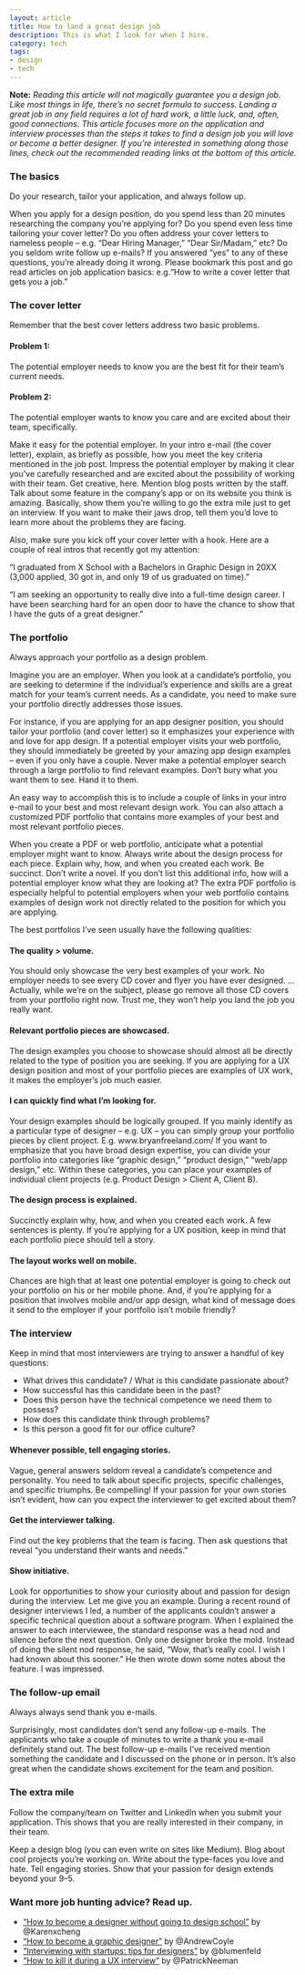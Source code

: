 ```yaml
---
layout: article
title: How to land a great design job 
description: This is what I look for when I hire.
category: tech
tags: 
- design
- tech
---
```


<p class="note"><strong>Note:</strong> <em>Reading this article will not magically guarantee you a design job. Like most things in life, there’s no secret formula to success. Landing a great job in any field requires a lot of hard work, a little luck, and, often, good connections. This article focuses more on the application and interview processes than the steps it takes to find a design job you will love or become a better designer. If you’re interested in something along those lines, check out the recommended reading links at the bottom of this article.</em></p>

<h3>The basics</h3>

<p>Do your research, tailor your application, and always follow up.</p>

<p>When you apply for a design position, do you spend less than 20 minutes researching the company you’re applying for? Do you spend even less time tailoring your cover letter? Do you often address your cover letters to nameless people – e.g. “Dear Hiring Manager,” “Dear Sir/Madam,” etc? Do you seldom write follow up e-mails? If you answered “yes” to any of these questions, you’re already doing it wrong. Please bookmark this post and go read articles on job application basics: e.g.“How to write a cover letter that gets you a job.”</p>

<h3>The cover letter</h3>
<p>Remember that the best cover letters address two basic problems.</p>

<h4>Problem 1:</h4>
<p>The potential employer needs to know you are the best fit for their team’s current needs.</p>

<h4>Problem 2:</h4>

<p>The potential employer wants to know you care and are excited about their team, specifically.</p>

<p>Make it easy for the potential employer. In your intro e-mail (the cover letter), explain, as briefly as possible, how you meet the key criteria mentioned in the job post. Impress the potential employer by making it clear you’ve carefully researched and are excited about the possibility of working with their team. Get creative, here. Mention blog posts written by the staff. Talk about some feature in the company’s app or on its website you think is amazing. Basically, show them you’re willing to go the extra mile just to get an interview. If you want to make their jaws drop, tell them you’d love to learn more about the problems they are facing.</p>

<p>Also, make sure you kick off your cover letter with a hook. Here are a couple of real intros that recently got my attention:</p>

<p>“I graduated from X School with a Bachelors in Graphic Design in 20XX (3,000 applied, 30 got in, and only 19 of us graduated on time).”</p>

<p>“I am seeking an opportunity to really dive into a full-time design career. I have been searching hard for an open door to have the chance to show that I have the guts of a great designer.”</p>

<h3>The portfolio</h3>

<p>Always approach your portfolio as a design problem.</p>

<p>Imagine you are an employer. When you look at a candidate’s portfolio, you are seeking to determine if the individual’s experience and skills are a great match for your team’s current needs. As a candidate, you need to make sure your portfolio directly addresses those issues.</p>

<p>For instance, if you are applying for an app designer position, you should tailor your portfolio (and cover letter) so it emphasizes your experience with and love for app design. If a potential employer visits your web portfolio, they should immediately be greeted by your amazing app design examples – even if you only have a couple. Never make a potential employer search through a large portfolio to find relevant examples. Don’t bury what you want them to see. Hand it to them.</p>

<p>An easy way to accomplish this is to include a couple of links in your intro e-mail to your best and most relevant design work. You can also attach a customized PDF portfolio that contains more examples of your best and most relevant portfolio pieces.</p>

<p>When you create a PDF or web portfolio, anticipate what a potential employer might want to know. Always write about the design process for each piece. Explain why, how, and when you created each work. Be succinct. Don’t write a novel. If you don’t list this additional info, how will a potential employer know what they are looking at? The extra PDF portfolio is especially helpful to potential employers when your web portfolio contains examples of design work not directly related to the position for which you are applying.</p>

<p>The best portfolios I’ve seen usually have the following qualities:</p>

<h4>The quality > volume.</h4>

<p>You should only showcase the very best examples of your work. No employer needs to see every CD cover and flyer you have ever designed. …Actually, while we’re on the subject, please go remove all those CD covers from your portfolio right now. Trust me, they won’t help you land the job you really want.</p>

<h4>Relevant portfolio pieces are showcased.</h4>

<p>The design examples you choose to showcase should almost all be directly related to the type of position you are seeking. If you are applying for a UX design position and most of your portfolio pieces are examples of UX work, it makes the employer’s job much easier.</p>

<h4>I can quickly find what I’m looking for.</h4>

<p>Your design examples should be logically grouped. If you mainly identify as a particular type of designer – e.g. UX – you can simply group your portfolio pieces by client project. E.g. www.bryanfreeland.com/ If you want to emphasize that you have broad design expertise, you can divide your portfolio into categories like “graphic design,” “product design,” “web/app design,” etc. Within these categories, you can place your examples of individual client projects (e.g. Product Design > Client A, Client B).</p>

<h4>The design process is explained.</h4>
<p>Succinctly explain why, how, and when you created each work. A few sentences is plenty. If you’re applying for a UX position, keep in mind that each portfolio piece should tell a story.</p>

<h4>The layout works well on mobile.</h4>
<p>Chances are high that at least one potential employer is going to check out your portfolio on his or her mobile phone. And, if you’re applying for a position that involves mobile and/or app design, what kind of message does it send to the employer if your portfolio isn’t mobile friendly?</p>

<h3>The interview</h3>

<p>Keep in mind that most interviewers are trying to answer a handful of key questions:</p>

<ul>
	<li>What drives this candidate? / What is this candidate passionate about?</li>
	<li>How successful has this candidate been in the past?</li>
	<li>Does this person have the technical competence we need them to possess?</li>
	<li>How does this candidate think through problems?</li>
	<li>Is this person a good fit for our office culture?</li>
</ul>	

<h4>Whenever possible, tell engaging stories.</h4>
<p>Vague, general answers seldom reveal a candidate’s competence and personality. You need to talk about specific projects, specific challenges, and specific triumphs. Be compelling! If your passion for your own stories isn’t evident, how can you expect the interviewer to get excited about them?</p>

<h4>Get the interviewer talking.</h4>
<p>Find out the key problems that the team is facing. Then ask questions that reveal “you understand their wants and needs.”</p>

<h4>Show initiative.</h4>
<p>Look for opportunities to show your curiosity about and passion for design during the interview. Let me give you an example. During a recent round of designer interviews I led, a number of the applicants couldn’t answer a specific technical question about a software program. When I explained the answer to each interviewee, the standard response was a head nod and silence before the next question. Only one designer broke the mold. Instead of doing the silent nod response, he said, “Wow, that’s really cool. I wish I had known about this sooner.” He then wrote down some notes about the feature. I was impressed.</p>

<h3>The follow-up email</h3>

<p>Always always send thank you e-mails.</p>

<p>Surprisingly, most candidates don’t send any follow-up e-mails. The applicants who take a couple of minutes to write a thank you e-mail definitely stand out. The best follow-up e-mails I’ve received mention something the candidate and I discussed on the phone or in person. It’s also great when the candidate shows excitement for the team and position.</p>

<h3>The extra mile</h3>

<p>Follow the company/team on Twitter and LinkedIn when you submit your application. This shows that you are really interested in their company, in their team.</p>
Keep a design blog (you can even write on sites like Medium). Blog about cool projects you’re working on. Write about the type-faces you love and hate. Tell engaging stories. Show that your passion for design extends beyond your 9–5.</p>

<h3>Want more job hunting advice? Read up.</h3>
<ul>
	<li><a href="http://www.karenx.com/blog/how-to-become-a-designer-without-going-to-design-school/">“How to become a designer without going to design school”</a> by @Karenxcheng</li>
	<li><a href="https://medium.com/@CoyleAndrew/how-to-become-a-graphic-designer-d26f9c8015d9">“How to become a graphic designer”</a> by @AndrewCoyle</li>
	<li><a href="http://designerfund.com/bridge/interviewing-with-startups-tips-for-designers/">“Interviewing with startups: tips for designers”</a> by @blumenfeld</li>
	<li><a href="http://www.usabilitycounts.com/2014/01/29/kill-ux-interview/">“How to kill it during a UX interview”</a> by @PatrickNeeman</li>
</ul>